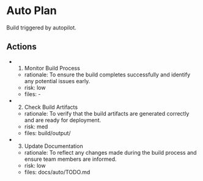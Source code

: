 # Auto Plan

Build triggered by autopilot.

## Actions
- 1. Monitor Build Process
  - rationale: To ensure the build completes successfully and identify any potential issues early.
  - risk: low
  - files: -
- 2. Check Build Artifacts
  - rationale: To verify that the build artifacts are generated correctly and are ready for deployment.
  - risk: med
  - files: build/output/
- 3. Update Documentation
  - rationale: To reflect any changes made during the build process and ensure team members are informed.
  - risk: low
  - files: docs/auto/TODO.md
